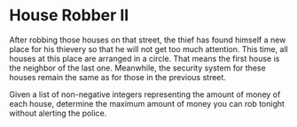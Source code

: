 # House Robber II 
After robbing those houses on that street, the thief has found himself a new
place for his thievery so that he will not get too much attention. This time,
all houses at this place are arranged in a circle. That means the first house is
the neighbor of the last one. Meanwhile, the security system for these houses
remain the same as for those in the previous street.

Given a list of non-negative integers representing the amount of money of each
house, determine the maximum amount of money you can rob tonight without
alerting the police.
